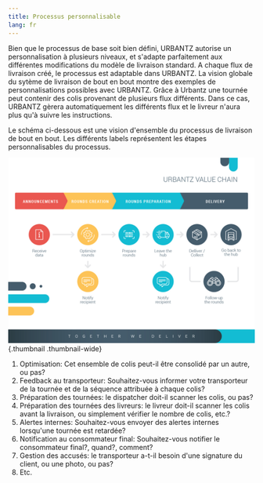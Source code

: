 ```yaml
---
title: Processus personnalisable
lang: fr
---
```


Bien que le processus de base soit bien défini, URBANTZ autorise un personnalisation à plusieurs niveaux, et s'adapte parfaitement aux différentes modifications du modèle de livraison standard. A chaque flux de livraison créé, le processus est adaptable dans URBANTZ. La vision globale du sytème de livraison de bout en bout montre des exemples de personnalisations possibles avec URBANTZ.
Grâce à Urbantz une tournée peut contenir des colis provenant de plusieurs flux différents. Dans ce cas, URBANTZ gèrera automatiquement les différents flux et le livreur n'aura plus qu'à suivre les instructions.

Le schéma ci-dessous est une vision d'ensemble du processus de livraison de bout en bout. Les différents labels représentent les étapes personnalisables du processus.

![](process.jpg){.thumbnail .thumbnail-wide}

1.	Optimisation: Cet ensemble de colis peut-il être consolidé par un autre, ou pas?
2.	Feedback au transporteur: Souhaitez-vous informer votre transporteur de la tournée et de la séquence attribuée à chaque colis?
3.	Préparation des tournées: le dispatcher doit-il scanner les colis, ou pas?
4.	Préparation des tournées des livreurs: le livreur doit-il scanner les colis avant la livraison, ou simplement vérifier le nombre de colis, etc.? 
5.	Alertes internes: Souhaitez-vous envoyer des alertes internes lorsqu'une tournée est retardée?
6.	Notification au consommateur final: Souhaitez-vous notifier le consommateur final?, quand?, comment?
7.	Gestion des accusés: le transporteur a-t-il besoin d'une signature du client, ou une photo, ou pas? 
8.	Etc.